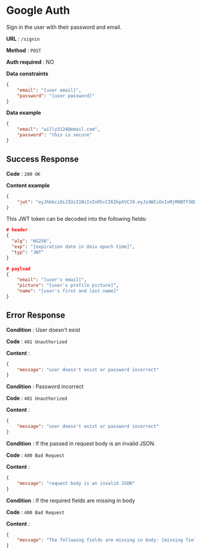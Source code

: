 # Google Auth

Sign in the user with their password and email.

**URL** : `/signin`

**Method** : `POST`

**Auth required** : NO

**Data constraints**

```json
{
    "email": "[user email]",
    "password": "[user password]"
}
```

**Data example**

```json
{
    "email": "willy3124@email.com",
    "password": "this is secure"
}
```

## Success Response

**Code** : `200 OK`

**Content example**

```json
{
    "jwt": "eyJhbGciOiJIUzI1NiIsInR5cCI6IkpXVCJ9.eyJzdWIiOsIxMjM0NTY3ODkwIiwibmFtZSI6IkpvaG4gRG9lIiwiaWF0IjzxNTE2MjM5MDIyfQ.SflKxwRJSMeKKF2QT4fwpMeJf36POk6yJi_adQssw5c"
}
```

This JWT token can be decoded into the following fields:

```json
# header
{
  "alg": "HS256",
  "exp": "[expiration date in Unix epoch time]",
  "typ": "JWT"
}

# payload
{
    "email": "[user's email]",
    "picture": "[user's profile picture]",
    "name": "[user's first and last name]"
}
```

## Error Response

**Condition** : User doesn't exist

**Code** : `401 Unauthorized`

**Content** :

```json
{
    "message": "user doesn't exist or password incorrect"
}
```

**Condition** : Password incorrect

**Code** : `401 Unauthorized`

**Content** :

```json
{
    "message": "user doesn't exist or password incorrect"
}
```

**Condition** : If the passed in request body is an invalid JSON.

**Code** : `400 Bad Request`

**Content** :

```json
{
    "message": "request body is an invalid JSON"
}
```

**Condition** : If the required fields are missing in body

**Code** : `400 Bad Request`

**Content** :

```json
{
    "message": "The following fields are missing in body: [missing fields]"
}
```
